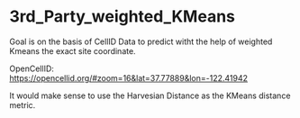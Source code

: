 # 3rd_Party_weighted_KMeans

Goal is on the basis of CellID Data to predict witht the help of weighted Kmeans the exact site coordinate.

OpenCellID: https://opencellid.org/#zoom=16&lat=37.77889&lon=-122.41942

It would make sense to use the Harvesian Distance as the KMeans distance metric. 
